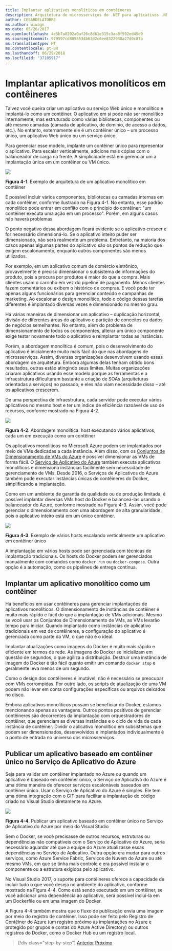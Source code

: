 ```yaml
---
title: Implantar aplicativos monolíticos em contêineres
description: Arquitetura de microsserviços do .NET para aplicativos .NET em contêineres | Implantar aplicativos monolíticos em contêineres
author: CESARDELATORRE
ms.author: wiwagn
ms.date: 05/26/2017
ms.openlocfilehash: 4e5b7a8202a0af26c8d61e315c3aa8f592ed45d9
ms.sourcegitcommit: 979597cd8055534b63d2c6ee8322938a27d0c87b
ms.translationtype: HT
ms.contentlocale: pt-BR
ms.lasthandoff: 06/29/2018
ms.locfileid: "37105917"
---
```

# <a name="containerizing-monolithic-applications"></a>Implantar aplicativos monolíticos em contêineres

Talvez você queira criar um aplicativo ou serviço Web único e monolítico e implantá-lo como um contêiner. O aplicativo em si pode não ser monolítico internamente, mas estruturado como várias bibliotecas, componentes ou até mesmo camadas (camada de aplicativo, de domínio, de acesso a dados, etc.). No entanto, externamente ele é um contêiner único – um processo único, um aplicativo Web único ou um serviço único.

Para gerenciar esse modelo, implante um contêiner único para representar o aplicativo. Para escalar verticalmente, adicione mais cópias com o balanceador de carga na frente. A simplicidade está em gerenciar um a implantação única em um contêiner ou VM único.

![](./media/image1.png)

**Figura 4-1**. Exemplo de arquitetura de um aplicativo monolítico em contêiner

É possível incluir vários componentes, bibliotecas ou camadas internas em cada contêiner, conforme ilustrado na Figura 4-1. No entanto, esse padrão monolítico pode entrar em conflito com o princípio do contêiner: "um contêiner executa uma ação em um processo". Porém, em alguns casos não haverá problemas.

O ponto negativo dessa abordagem ficará evidente se o aplicativo crescer e for necessário dimensioná-lo. Se o aplicativo inteiro puder ser dimensionado, não será realmente um problema. Entretanto, na maioria dos casos apenas algumas partes do aplicativo são os pontos de redução que exigem escalonamento, enquanto outros componentes são menos utilizados.

Por exemplo, em um aplicativo comum de comércio eletrônico, provavelmente é preciso dimensionar o subsistema de informações do produto, pois a procura por produtos é maior do que a compra. Mais clientes usam o carrinho em vez do pipeline de pagamento. Menos clientes fazem comentários ou exibem o histórico de compras. E você pode ter apenas alguns funcionários para gerenciar conteúdo e campanhas de marketing. Ao escalonar o design monolítico, todo o código dessas tarefas diferentes é implantado diversas vezes e dimensionado no mesmo grau.

Há várias maneiras de dimensionar um aplicativo – duplicação horizontal, divisão de diferentes áreas do aplicativo e partição de conceitos ou dados de negócios semelhantes. No entanto, além do problema de dimensionamento de todos os componentes, alterar um único componente exige testar novamente todo o aplicativo e reimplantar todas as instâncias.

Porém, a abordagem monolítica é comum, pois o desenvolvimento do aplicativo é inicialmente muito mais fácil do que nas abordagens de microsserviços. Assim, diversas organizações desenvolvem usando essas abordagem de arquitetura. Embora algumas delas tenham obtido bons resultados, outras estão atingindo seus limites. Muitas organizações criaram aplicativos usando esse modelo porque as ferramentas e a infraestrutura dificultaram bastante a criação de SOAs (arquiteturas orientadas a serviços) no passado, e eles não viam necessidade disso – até os aplicativos crescerem.

De uma perspectiva de infraestrutura, cada servidor pode executar vários aplicativos no mesmo host e ter um índice de eficiência razoável de uso de recursos, conforme mostrado na Figura 4-2.

![](./media/image2.png)

**Figura 4-2**. Abordagem monolítica: host executando vários aplicativos, cada um em execução como um contêiner

Os aplicativos monolíticos no Microsoft Azure podem ser implantados por meio de VMs dedicadas a cada instância. Além disso, com os [Conjuntos de Dimensionamento de VMs do Azure](https://docs.microsoft.com/azure/virtual-machine-scale-sets/) é possível dimensionar as VMs de forma fácil. O [Serviço de Aplicativo do Azure](https://azure.microsoft.com/services/app-service/) também executa aplicativos monolíticos e dimensiona instâncias facilmente sem necessidade de gerenciamento de VMs. Desde 2016, o Serviços de Aplicativos do Azure também pode executar instâncias únicas de contêineres do Docker, simplificando a implantação.

Como em um ambiente de garantia de qualidade ou de produção limitada, é possível implantar diversas VMs host do Docker e balanceá-las usando o balanceador do Azure, conforme mostrado na Figura 4-3. Assim, você pode gerenciar o dimensionamento com uma abordagem de alta granularidade, pois o aplicativo inteiro está em um único contêiner.

![](./media/image3.png)

**Figura 4-3**. Exemplo de vários hosts escalando verticalmente um aplicativo em contêiner único

A implantação em vários hosts pode ser gerenciada com técnicas de implantação tradicionais. Os hosts do Docker podem ser gerenciados manualmente com comandos como `docker run` ou `docker-compose`. Outra opção é a automação, como os pipelines de entrega contínua.

## <a name="deploying-a-monolithic-application-as-a-container"></a>Implantar um aplicativo monolítico como um contêiner

Há benefícios em usar contêineres para gerenciar implantações de aplicativos monolíticos. O dimensionamento de instâncias de contêiner é muito mais rápido e fácil do que a implantação de VMs adicionais. Mesmo se você usar os Conjuntos de Dimensionamento de VMs, as VMs levarão tempo para iniciar. Quando implantado como instâncias de aplicativo tradicionais em vez de contêineres, a configuração do aplicativo é gerenciada como parte da VM, o que não é o ideal.

Implantar atualizações como imagens do Docker é muito mais rápido e eficiente em termos de rede. As imagens do Docker se inicializam em questão de segundos, o que agiliza a distribuição. Destruir uma instância de imagem do Docker é tão fácil quanto emitir um comando `docker stop` e geralmente leva menos de um segundo.

Como o design dos contêineres é imutável, não é necessário se preocupar com VMs corrompidas. Por outro lado, os scripts de atualização de uma VM podem não levar em conta configurações específicas ou arquivos deixados no disco.

Embora aplicativos monolíticos possam se beneficiar do Docker, estamos mencionando apenas as vantagens. Outros pontos positivos de gerenciar contêineres são decorrentes da implantação com orquestradores de contêiner, que gerenciam as diversas instâncias e o ciclo de vida de cada instância de contêiner. Dividir o aplicativo monolítico em subsistemas que podem ser dimensionados, desenvolvidos e implantados individualmente é o ponto de entrada no universo dos microsserviços.

## <a name="publishing-a-single-container-based-application-to-azure-app-service"></a>Publicar um aplicativo baseado em contêiner único no Serviço de Aplicativo do Azure

Seja para validar um contêiner implantado no Azure ou quando um aplicativo é baseado em contêiner único, o Serviço de Aplicativo do Azure é uma ótima maneira de oferecer serviços escalonáveis baseados em contêiner único. Usar o Serviço de Aplicativo do Azure é simples. Ele tem uma ótima integração com o GIT para facilitar a implantação do código criado no Visual Studio diretamente no Azure.

![](./media/image4.png)

**Figura 4-4**. Publicar um aplicativo baseado em contêiner único no Serviço de Aplicativo do Azure por meio do Visual Studio

Sem o Docker, se você precisasse de outros recursos, estruturas ou dependências não compatíveis com o Serviço de Aplicativo do Azure, seria necessário aguardar até que a equipe do Azure atualizasse essas dependências no Serviço de Aplicativo. Outra opção era mudar para outros serviços, como Azure Service Fabric, Serviços de Nuvem do Azure ou até mesmo VMs, em que se tinha mais controle e era possível instalar o componente ou a estrutura exigidos pelo aplicativo.

No Visual Studio 2017, o suporte para contêineres oferece a capacidade de incluir tudo o que você deseja no ambiente do aplicativo, conforme mostrado na Figura 4-4. Como está sendo executado em um contêiner, se você adicionar uma dependência ao aplicativo, será possível incluí-la em um Dockerfile ou em uma imagem do Docker.

A Figura 4-4 também mostra que o fluxo de publicação envia uma imagem por meio do registro de contêiner. Isso pode ser feito pelo Registro de Contêiner do Azure (um registro próximo às implantações no Azure e protegido por grupos e contas do Azure Active Directory) ou outros registros do Docker, como o Docker Hub ou um registro local.


>[!div class="step-by-step"]
[Anterior](index.md)
[Próximo](docker-application-state-data.md)
